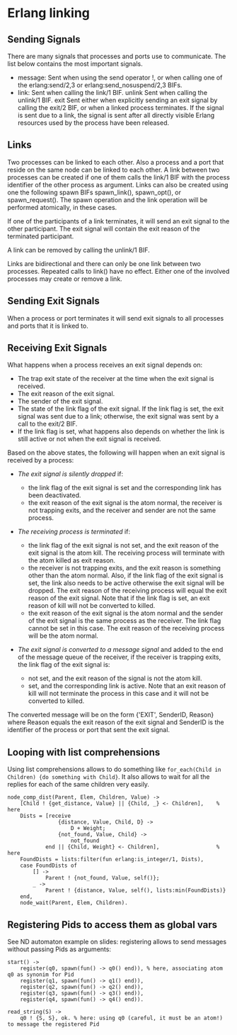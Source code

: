 # Erlang linking

## Sending Signals

There are many signals that processes and ports use to communicate. The list below contains the most important signals.

- message: Sent when using the send operator !, or when calling one of the erlang:send/2,3 or erlang:send_nosuspend/2,3 BIFs.
- link: Sent when calling the link/1 BIF.
unlink
Sent when calling the unlink/1 BIF.
exit
Sent either when explicitly sending an exit signal by calling the exit/2 BIF, or when a linked process terminates. If the signal is sent due to a link, the signal is sent after all directly visible Erlang resources used by the process have been released.

## Links

Two processes can be linked to each other. Also a process and a port that reside on the same node can be linked to each other. A link between two processes can be created if one of them calls the link/1 BIF with the process identifier of the other process as argument. Links can also be created using one the following spawn BIFs spawn_link(), spawn_opt(), or spawn_request(). The spawn operation and the link operation will be performed atomically, in these cases.

If one of the participants of a link terminates, it will send an exit signal to the other participant. The exit signal will contain the exit reason of the terminated participant.

A link can be removed by calling the unlink/1 BIF.

Links are bidirectional and there can only be one link between two processes. Repeated calls to link() have no effect. Either one of the involved processes may create or remove a link.

## Sending Exit Signals

When a process or port terminates it will send exit signals to all processes and ports that it is linked to.

## Receiving Exit Signals

What happens when a process receives an exit signal depends on:

- The trap exit state of the receiver at the time when the exit signal is received.
- The exit reason of the exit signal.
- The sender of the exit signal.
- The state of the link flag of the exit signal. If the link flag is set, the exit signal was sent due to a link; otherwise, the exit signal was sent by a call to the exit/2 BIF.
- If the link flag is set, what happens also depends on whether the link is still active or not when the exit signal is received.

Based on the above states, the following will happen when an exit signal is received by a process:

- *The exit signal is silently dropped* if:
    - the link flag of the exit signal is set and the corresponding link has been deactivated.
    - the exit reason of the exit signal is the atom normal, the receiver is not trapping exits, and the receiver and sender are not the same process.

- *The receiving process is terminated* if:
    - the link flag of the exit signal is not set, and the exit reason of the exit signal is the atom kill. The receiving process will terminate with the atom killed as exit reason.
    - the receiver is not trapping exits, and the exit reason is something other than the atom normal. Also, if the link flag of the exit signal is set, the link also needs to be active otherwise the exit signal will be dropped. The exit reason of the receiving process will equal the exit reason of the exit signal. Note that if the link flag is set, an exit reason of kill will not be converted to killed.
    - the exit reason of the exit signal is the atom normal and the sender of the exit signal is the same process as the receiver. The link flag cannot be set in this case. The exit reason of the receiving process will be the atom normal.

- *The exit signal is converted to a message signal* and added to the end of the message queue of the receiver, if the receiver is trapping exits, the link flag of the exit signal is:
    - not set, and the exit reason of the signal is not the atom kill.
    - set, and the corresponding link is active. Note that an exit reason of kill will not terminate the process in this case and it will not be converted to killed.

The converted message will be on the form {'EXIT', SenderID, Reason} where Reason equals the exit reason of the exit signal and SenderID is the identifier of the process or port that sent the exit signal.

## Looping with list comprehensions
Using list comprehensions allows to do something like `for_each(Child in Children) {do something with Child}`.
It also allows to wait for all the replies for each of the same children very easily.
```
node_comp_dist(Parent, Elem, Children, Value) ->    
    [Child ! {get_distance, Value} || {Child, _} <- Children],    % here
    Dists = [receive                                              
                {distance, Value, Child, D} ->                     
                    D + Weight;                 
                {not_found, Value, Child} ->                     
                    not_found             
            end || {Child, Weight} <- Children],                  % here
    FoundDists = lists:filter(fun erlang:is_integer/1, Dists),    
    case FoundDists of        
        [] ->            
            Parent ! {not_found, Value, self()};        
        _ ->            
            Parent ! {distance, Value, self(), lists:min(FoundDists)}    
    end,    
    node_wait(Parent, Elem, Children).
```

## Registering Pids to access them as global vars
See ND automaton example on slides: registering allows to send messages without passing Pids as arguments:
```
start() ->
    register(q0, spawn(fun() -> q0() end)), % here, associating atom q0 as synonim for Pid
    register(q1, spawn(fun() -> q1() end)),
    register(q2, spawn(fun() -> q2() end)),
    register(q3, spawn(fun() -> q3() end)),
    register(q4, spawn(fun() -> q4() end)).

read_string(S) ->
    q0 ! {S, S}, ok. % here: using q0 (careful, it must be an atom!) to message the registered Pid
```